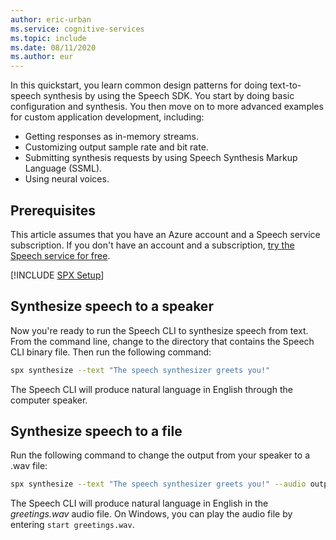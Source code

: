 ```yaml
---
author: eric-urban
ms.service: cognitive-services
ms.topic: include
ms.date: 08/11/2020
ms.author: eur
---
```


In this quickstart, you learn common design patterns for doing text-to-speech synthesis by using the Speech SDK. You start by doing basic configuration and synthesis. You then move on to more advanced examples for custom application development, including:

* Getting responses as in-memory streams.
* Customizing output sample rate and bit rate.
* Submitting synthesis requests by using Speech Synthesis Markup Language (SSML).
* Using neural voices.

## Prerequisites

This article assumes that you have an Azure account and a Speech service subscription. If you don't have an account and a subscription, [try the Speech service for free](../../../overview.md#try-the-speech-service-for-free).

[!INCLUDE [SPX Setup](../../spx-setup.md)]

## Synthesize speech to a speaker

Now you're ready to run the Speech CLI to synthesize speech from text. From the command line, change to the directory that contains the Speech CLI binary file. Then run the following command:

```bash
spx synthesize --text "The speech synthesizer greets you!"
```

The Speech CLI will produce natural language in English through the computer speaker.

## Synthesize speech to a file

Run the following command to change the output from your speaker to a .wav file:

```bash
spx synthesize --text "The speech synthesizer greets you!" --audio output greetings.wav
```

The Speech CLI will produce natural language in English in the *greetings.wav* audio file. On Windows, you can play the audio file by entering `start greetings.wav`.

